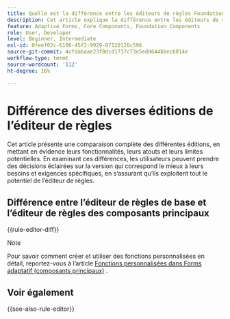 ```yaml
---
title: Quelle est la différence entre les éditeurs de règles Foundation et Core Components ?
description: Cet article explique la différence entre les éditeurs de règles Foundation et Core Components
feature: Adaptive Forms, Core Components, Foundation Components
role: User, Developer
level: Beginner, Intermediate
exl-id: 0feef02c-6186-45f2-9929-07120126c596
source-git-commit: 4cfdabaae23f0dcd1737c73e5edd644bbec6014e
workflow-type: tm+mt
source-wordcount: '112'
ht-degree: 16%

---
```


# Différence des diverses éditions de l’éditeur de règles

Cet article présente une comparaison complète des différentes éditions, en mettant en évidence leurs fonctionnalités, leurs atouts et leurs limites potentielles. En examinant ces différences, les utilisateurs peuvent prendre des décisions éclairées sur la version qui correspond le mieux à leurs besoins et exigences spécifiques, en s’assurant qu’ils exploitent tout le potentiel de l’éditeur de règles.

## Différence entre l’éditeur de règles de base et l’éditeur de règles des composants principaux

{{rule-editor-diff}}

>[!NOTE]
>
> Pour savoir comment créer et utiliser des fonctions personnalisées en détail, reportez-vous à l’article [Fonctions personnalisées dans Forms adaptatif (composants principaux)](/help/forms/create-and-use-custom-functions.md) .


## Voir également

{{see-also-rule-editor}}
